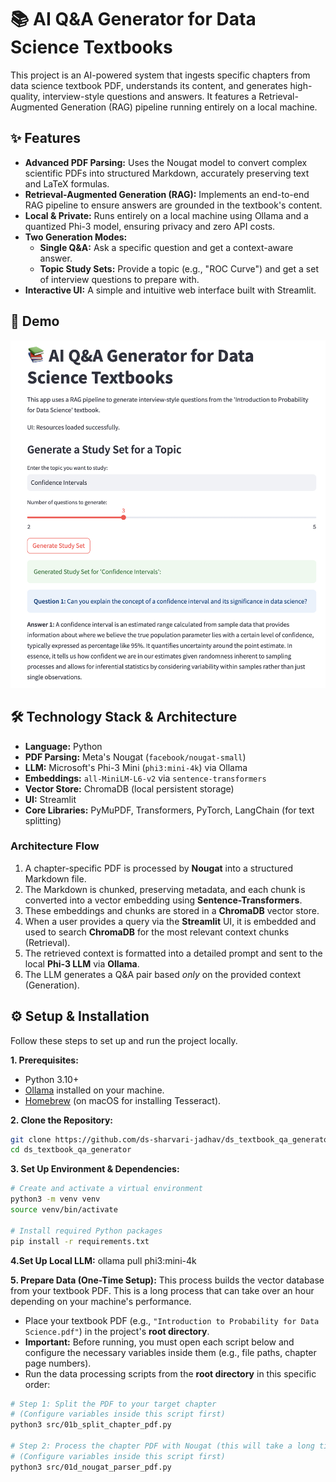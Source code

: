 # 📚 AI Q&A Generator for Data Science Textbooks

This project is an AI-powered system that ingests specific chapters from data science textbook PDF, understands its content, and generates high-quality, interview-style questions and answers. It features a Retrieval-Augmented Generation (RAG) pipeline running entirely on a local machine.

## ✨ Features

- **Advanced PDF Parsing:** Uses the Nougat model to convert complex scientific PDFs into structured Markdown, accurately preserving text and LaTeX formulas.
- **Retrieval-Augmented Generation (RAG):** Implements an end-to-end RAG pipeline to ensure answers are grounded in the textbook's content.
- **Local & Private:** Runs entirely on a local machine using Ollama and a quantized Phi-3 model, ensuring privacy and zero API costs.
- **Two Generation Modes:**
  - **Single Q&A:** Ask a specific question and get a context-aware answer.
  - **Topic Study Sets:** Provide a topic (e.g., "ROC Curve") and get a set of interview questions to prepare with.
- **Interactive UI:** A simple and intuitive web interface built with Streamlit.

## 🚀 Demo

![Application Demo](./src/assets/app-demo.png)

## 🛠️ Technology Stack & Architecture

- **Language:** Python
- **PDF Parsing:** Meta's Nougat (`facebook/nougat-small`)
- **LLM:** Microsoft's Phi-3 Mini (`phi3:mini-4k`) via Ollama
- **Embeddings:** `all-MiniLM-L6-v2` via `sentence-transformers`
- **Vector Store:** ChromaDB (local persistent storage)
- **UI:** Streamlit
- **Core Libraries:** PyMuPDF, Transformers, PyTorch, LangChain (for text splitting)

### Architecture Flow
1.  A chapter-specific PDF is processed by **Nougat** into a structured Markdown file.
2.  The Markdown is chunked, preserving metadata, and each chunk is converted into a vector embedding using **Sentence-Transformers**.
3.  These embeddings and chunks are stored in a **ChromaDB** vector store.
4.  When a user provides a query via the **Streamlit** UI, it is embedded and used to search **ChromaDB** for the most relevant context chunks (Retrieval).
5.  The retrieved context is formatted into a detailed prompt and sent to the local **Phi-3 LLM** via **Ollama**.
6.  The LLM generates a Q&A pair based *only* on the provided context (Generation).

## ⚙️ Setup & Installation

Follow these steps to set up and run the project locally.

**1. Prerequisites:**
- Python 3.10+
- [Ollama](https://ollama.ai/) installed on your machine.
- [Homebrew](https://brew.sh/) (on macOS for installing Tesseract).

**2. Clone the Repository:**
```bash
git clone https://github.com/ds-sharvari-jadhav/ds_textbook_qa_generator.git
cd ds_textbook_qa_generator
```

**3. Set Up Environment & Dependencies:**
```bash
# Create and activate a virtual environment
python3 -m venv venv
source venv/bin/activate

# Install required Python packages
pip install -r requirements.txt
```

**4.Set Up Local LLM:**
ollama pull phi3:mini-4k

**5. Prepare Data (One-Time Setup):**
This process builds the vector database from your textbook PDF. This is a long process that can take over an hour depending on your machine's performance.

-   Place your textbook PDF (e.g., `"Introduction to Probability for Data Science.pdf"`) in the project's **root directory**.
-   **Important:** Before running, you must open each script below and configure the necessary variables inside them (e.g., file paths, chapter page numbers).
-   Run the data processing scripts from the **root directory** in this specific order:

```bash
# Step 1: Split the PDF to your target chapter
# (Configure variables inside this script first)
python3 src/01b_split_chapter_pdf.py

# Step 2: Process the chapter PDF with Nougat (this will take a long time)
# (Configure variables inside this script first)
python3 src/01d_nougat_parser_pdf.py
```
